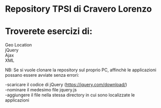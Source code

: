 # Repository TPSI di Cravero Lorenzo


# Troverete esercizi di:

Geo Location <br/>
jQuery <br/>
Ajax <br/>
XML

NB: Se si vuole clonare la repository sul proprio PC, affinchè le applicazioni possano essere avviate senza errori:

-scaricare il codice di jQuery (https://jquery.com/download/) <br/>
-nominare il medesimo file jquery.js <br/>
-aggiungere il file nella stessa directory in cui sono localizzate le applicazioni
